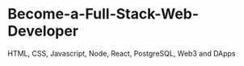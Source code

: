 # Become-a-Full-Stack-Web-Developer
 HTML, CSS, Javascript, Node, React, PostgreSQL, Web3 and DApps
